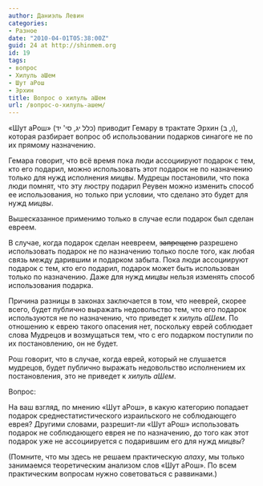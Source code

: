 ```yaml
---
author: Даниэль Левин
categories:
- Разное
date: "2010-04-01T05:38:00Z"
guid: 24 at http://shinmem.org
id: 19
tags:
- вопрос
- Хилуль аШем
- Шут аРош
- Эрхин
title: Вопрос о хилуль аШем
url: /вопрос-о-хилуль-ашем/
---
```

<!--more-->

«Шут аРош» (כלל יג, סי' יד) приводит Гемару в трактате Эрхин (ו, ב), которая разбирает вопрос об использовании подарков синагоге не по их прямому назначению.

Гемара говорит, что всё время пока люди ассоциируют подарок с тем, кто его подарил, можно использовать этот подарок не по назначению только для нужд исполнения _мицвы_. Мудрецы постановили, что пока люди помнят, что эту люстру подарил Реувен можно изменить способ ее использования, но только при условии, что сделано это будет для нужд _мицвы_. 

Вышесказанное применимо только в случае если подарок был сделан евреем.

В случае, когда подарок сделан неевреем, <span style="text-decoration: line-through;">запрещено</span> разрешено использовать подарок не по назначению только после того, как любая связь между дарившим и подарком забыта. Пока люди ассоциируют подарок с тем, кто его подарил, подарок может быть использован только по назначению. Даже для нужд _мицвы_ нельзя изменять способ использования подарка.

Причина разницы в законах заключается в том, что нееврей, скорее всего, будет публично выражать недовольство тем, что его подарок используются не по назначению, что приведет к _хилуль аШем_. По отношению к еврею такого опасения нет, поскольку еврей соблюдает слова Мудрецов и возмущаться тем, что с его подарком поступили по их постановлению, он не будет.

Рош говорит, что в случае, когда еврей, который не слушается мудрецов, будет публично выражать недовольство исполнением их постановления, это не приведет к _хилуль аШем_. 

Вопрос: 

На ваш взгляд, по мнению «Шут аРош», в какую категорию попадает подарок среднестатистического израильского не соблюдающего еврея? Другими словами, разрешит-ли «Шут аРош» использовать подарок не соблюдающего еврея не по назначению, до того как этот подарок уже не ассоциируется с подарившим его для нужд _мицвы_?

(Помните, что мы здесь не решаем практическую _алаху_, мы только занимаемся теоретическим анализом слов «Шут аРош». По всем практическим вопросам нужно советоваться с раввинами.)